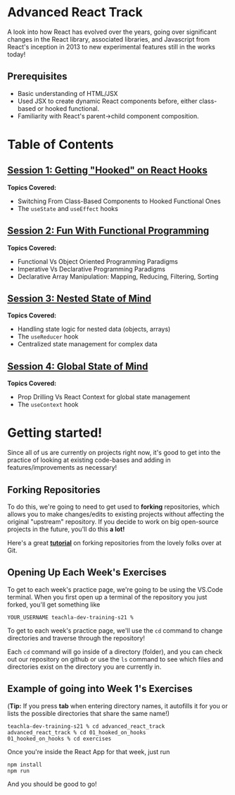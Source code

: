 # Advanced React Track

A look into how React has evolved over the years, going over significant changes in the React library, associated libraries, and Javascript from React's inception in 2013 to new experimental features still in the works today!

## Prerequisites

- Basic understanding of HTML/JSX
- Used JSX to create dynamic React components before, either class-based or hooked functional.
- Familiarity with React's parent->child component composition.

# Table of Contents

## [Session 1: Getting "Hooked" on React Hooks](https://github.com/uclaacm/teach-la-dev-training-s21/tree/main/advanced_react_track/01_hooked_on_hooks)

**Topics Covered:** 
- Switching From Class-Based Components to Hooked Functional Ones
- The `useState` and `useEffect` hooks

## [Session 2: Fun With Functional Programming](https://github.com/uclaacm/teach-la-dev-training-s21/tree/main/advanced_react_track/02_fun_with_functions)

**Topics Covered:**
- Functional Vs Object Oriented Programming Paradigms
- Imperative Vs Declarative Programming Paradigms
- Declarative Array Manipulation: Mapping, Reducing, Filtering, Sorting

## [Session 3: Nested State of Mind](https://github.com/uclaacm/teach-la-dev-training-s21/tree/main/advanced_react_track/03_nested_state_of_mind)

**Topics Covered:**
- Handling state logic for nested data (objects, arrays) 
- The `useReducer` hook
- Centralized state management for complex data

## [Session 4: Global State of Mind](https://github.com/uclaacm/teach-la-dev-training-s21/tree/main/advanced_react_track/04_global_state_of_mind)

**Topics Covered:**
- Prop Drilling Vs React Context for global state management
- The `useContext` hook
# Getting started!

Since all of us are currently on projects right now, it's good to get into the practice of looking at existing code-bases and adding in features/improvements as necessary!

## Forking Repositories

To do this, we're going to need to get used to **forking** repositories, which allows you to make changes/edits to existing projects without affecting the original "upstream" repository. If you decide to work on big open-source projects in the future, you'll do this **a lot!**

Here's a great [**tutorial**](https://docs.github.com/en/github/getting-started-with-github/fork-a-repo) on forking repositories from the lovely folks over at Git.

## Opening Up Each Week's Exercises

To get to each week's practice page, we're going to be using the VS.Code terminal. When you first open up a terminal of the repository you just forked, you'll get something like

`YOUR_USERNAME teachla-dev-training-s21 % `

To get to each week's practice page, we'll use the `cd` command to change directories and traverse through the repository!

Each `cd` command will go inside of a directory (folder), and you can check out our repository on github or use the `ls` command to see which files and directories exist on the directory you are currently in.

## Example of going into Week 1's Exercises

(**Tip:** If you press **tab** when entering directory names, it autofills it for you or lists the possible directories that share the same name!)

```
teachla-dev-training-s21 % cd advanced_react_track
advanced_react_track % cd 01_hooked_on_hooks
01_hooked_on_hooks % cd exercises
```

Once you're inside the React App for that week, just run

```
npm install
npm run
```

And you should be good to go!
